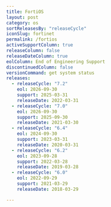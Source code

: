 ```yaml
---
title: FortiOS
layout: post
category: os
sortReleasesBy: "releaseCycle"
iconSlug: fortinet
permalink: /fortios
activeSupportColumn: true
releaseColumn: false
releaseDateColumn: true
eolColumn: End of Engineering Support
discontinuedColumn: false
versionCommand: get system status
releases:
  - releaseCycle: "7.2"
    eol: 2026-09-30
    support: 2025-03-31
    releaseDate: 2022-03-31
  - releaseCycle: "7.0"
    eol: 2026-09-30
    support: 2025-09-30
    releaseDate: 2021-03-30
  - releaseCycle: "6.4"
    eol: 2024-09-30
    support: 2023-03-31
    releaseDate: 2020-03-31
  - releaseCycle: "6.2"
    eol: 2023-09-28
    support: 2022-03-28
    releaseDate: 2019-03-28
  - releaseCycle: "6.0"
    eol: 2022-09-29
    support: 2021-03-29
    releaseDate: 2018-03-29

---
```


